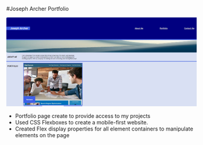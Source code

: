 #Joseph Archer Portfolio

![Joseph Archer](./assets/assignment2.jpg)

* Portfolio page create to provide access to my projects
* Used CSS Flexboxes to create a mobile-first website.
* Created Flex display properties for all element containers to manipulate elements on the page